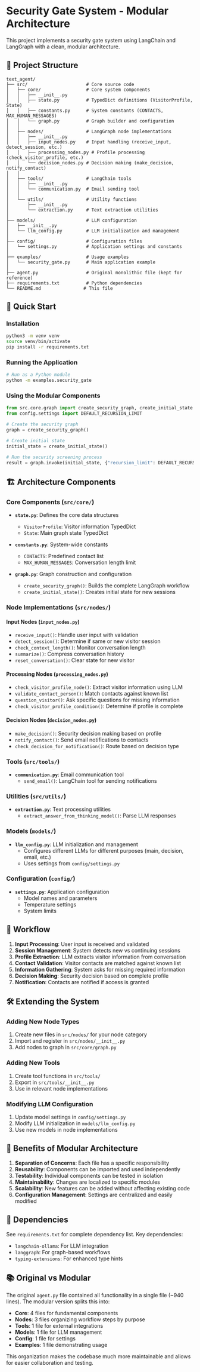 # Security Gate System - Modular Architecture

This project implements a security gate system using LangChain and LangGraph with a clean, modular architecture.

## 📁 Project Structure

```
text_agent/
├── src/                      # Core source code
│   ├── core/                 # Core system components
│   │   ├── __init__.py
│   │   ├── state.py          # TypedDict definitions (VisitorProfile, State)
│   │   ├── constants.py      # System constants (CONTACTS, MAX_HUMAN_MESSAGES)
│   │   └── graph.py          # Graph builder and configuration
│   │
│   ├── nodes/                # LangGraph node implementations
│   │   ├── __init__.py
│   │   ├── input_nodes.py    # Input handling (receive_input, detect_session, etc.)
│   │   ├── processing_nodes.py # Profile processing (check_visitor_profile, etc.)
│   │   └── decision_nodes.py # Decision making (make_decision, notify_contact)
│   │
│   ├── tools/                # LangChain tools
│   │   ├── __init__.py
│   │   └── communication.py  # Email sending tool
│   │
│   └── utils/                # Utility functions
│       ├── __init__.py
│       └── extraction.py     # Text extraction utilities
│
├── models/                   # LLM configuration
│   ├── __init__.py
│   └── llm_config.py         # LLM initialization and management
│
├── config/                   # Configuration files
│   └── settings.py           # Application settings and constants
│
├── examples/                 # Usage examples
│   └── security_gate.py      # Main application example
│
├── agent.py                  # Original monolithic file (kept for reference)
├── requirements.txt          # Python dependencies
└── README.md                # This file
```

## 🚀 Quick Start

### Installation

```bash
python3 -m venv venv
source venv/bin/activate
pip install -r requirements.txt
```

### Running the Application

```bash
# Run as a Python module
python -m examples.security_gate
```

### Using the Modular Components

```python
from src.core.graph import create_security_graph, create_initial_state
from config.settings import DEFAULT_RECURSION_LIMIT

# Create the security graph
graph = create_security_graph()

# Create initial state
initial_state = create_initial_state()

# Run the security screening process
result = graph.invoke(initial_state, {"recursion_limit": DEFAULT_RECURSION_LIMIT})
```

## 🏗️ Architecture Components

### Core Components (`src/core/`)

- **`state.py`**: Defines the core data structures
  - `VisitorProfile`: Visitor information TypedDict
  - `State`: Main graph state TypedDict
  
- **`constants.py`**: System-wide constants
  - `CONTACTS`: Predefined contact list
  - `MAX_HUMAN_MESSAGES`: Conversation length limit
  
- **`graph.py`**: Graph construction and configuration
  - `create_security_graph()`: Builds the complete LangGraph workflow
  - `create_initial_state()`: Creates initial state for new sessions

### Node Implementations (`src/nodes/`)

#### Input Nodes (`input_nodes.py`)
- `receive_input()`: Handle user input with validation
- `detect_session()`: Determine if same or new visitor session
- `check_context_length()`: Monitor conversation length
- `summarize()`: Compress conversation history
- `reset_conversation()`: Clear state for new visitor

#### Processing Nodes (`processing_nodes.py`)  
- `check_visitor_profile_node()`: Extract visitor information using LLM
- `validate_contact_person()`: Match contacts against known list
- `question_visitor()`: Ask specific questions for missing information
- `check_visitor_profile_condition()`: Determine if profile is complete

#### Decision Nodes (`decision_nodes.py`)
- `make_decision()`: Security decision making based on profile
- `notify_contact()`: Send email notifications to contacts
- `check_decision_for_notification()`: Route based on decision type

### Tools (`src/tools/`)

- **`communication.py`**: Email communication tool
  - `send_email()`: LangChain tool for sending notifications

### Utilities (`src/utils/`)

- **`extraction.py`**: Text processing utilities
  - `extract_answer_from_thinking_model()`: Parse LLM responses

### Models (`models/`)

- **`llm_config.py`**: LLM initialization and management
  - Configures different LLMs for different purposes (main, decision, email, etc.)
  - Uses settings from `config/settings.py`

### Configuration (`config/`)

- **`settings.py`**: Application configuration
  - Model names and parameters
  - Temperature settings
  - System limits

## 🔄 Workflow

1. **Input Processing**: User input is received and validated
2. **Session Management**: System detects new vs continuing sessions
3. **Profile Extraction**: LLM extracts visitor information from conversation
4. **Contact Validation**: Visitor contacts are matched against known list
5. **Information Gathering**: System asks for missing required information
6. **Decision Making**: Security decision based on complete profile
7. **Notification**: Contacts are notified if access is granted

## 🛠️ Extending the System

### Adding New Node Types

1. Create new files in `src/nodes/` for your node category
2. Import and register in `src/nodes/__init__.py`
3. Add nodes to graph in `src/core/graph.py`

### Adding New Tools

1. Create tool functions in `src/tools/`
2. Export in `src/tools/__init__.py`
3. Use in relevant node implementations

### Modifying LLM Configuration

1. Update model settings in `config/settings.py`
2. Modify LLM initialization in `models/llm_config.py`
3. Use new models in node implementations

## 📝 Benefits of Modular Architecture

1. **Separation of Concerns**: Each file has a specific responsibility
2. **Reusability**: Components can be imported and used independently
3. **Testability**: Individual components can be tested in isolation
4. **Maintainability**: Changes are localized to specific modules
5. **Scalability**: New features can be added without affecting existing code
6. **Configuration Management**: Settings are centralized and easily modified

## 🔧 Dependencies

See `requirements.txt` for complete dependency list. Key dependencies:
- `langchain-ollama`: For LLM integration
- `langgraph`: For graph-based workflows
- `typing-extensions`: For enhanced type hints

## 📚 Original vs Modular

The original `agent.py` file contained all functionality in a single file (~940 lines). The modular version splits this into:
- **Core**: 4 files for fundamental components
- **Nodes**: 3 files organizing workflow steps by purpose
- **Tools**: 1 file for external integrations
- **Models**: 1 file for LLM management
- **Config**: 1 file for settings
- **Examples**: 1 file demonstrating usage

This organization makes the codebase much more maintainable and allows for easier collaboration and testing.